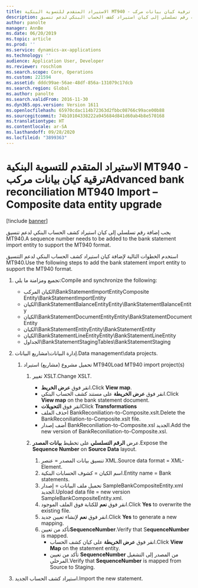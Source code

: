 ```yaml
---
title: الاستيراد المتقدم للتسوية البنكية MT940 - ترقية كيان بيانات مركب
description: يجب إضافة رقم تسلسلي إلى كيان استيراد كشف الحساب البنكي لدعم تنسيق MT940.
author: panolte
manager: AnnBe
ms.date: 06/20/2019
ms.topic: article
ms.prod: ''
ms.service: dynamics-ax-applications
ms.technology: ''
audience: Application User, Developer
ms.reviewer: roschlom
ms.search.scope: Core, Operations
ms.custom: 221594
ms.assetid: dddc99ae-56ae-48df-856a-131079c17dcb
ms.search.region: Global
ms.author: panolte
ms.search.validFrom: 2016-11-30
ms.dyn365.ops.version: Version 1611
ms.openlocfilehash: 65970cdac114b72363d2fbbc08766c99ace00b88
ms.sourcegitcommit: 74b10104338222a945684d841d60ab4b8e570168
ms.translationtype: HT
ms.contentlocale: ar-SA
ms.lasthandoff: 09/28/2020
ms.locfileid: "3899363"
---
```

# <a name="advanced-bank-reconciliation-mt940-import--composite-data-entity-upgrade"></a><span data-ttu-id="82d08-103">الاستيراد المتقدم للتسوية البنكية MT940 - ترقية كيان بيانات مركب</span><span class="sxs-lookup"><span data-stu-id="82d08-103">Advanced bank reconciliation MT940 Import – Composite data entity upgrade</span></span>

[!include [banner](../includes/banner.md)]

<span data-ttu-id="82d08-104">يجب إضافة رقم تسلسلي إلى كيان استيراد كشف الحساب البنكي لدعم تنسيق MT940.</span><span class="sxs-lookup"><span data-stu-id="82d08-104">A sequence number needs to be added to the bank statement import entity to support the MT940 format.</span></span> 

<span data-ttu-id="82d08-105">استخدم الخطوات التالية لإضافة كيان استيراد كشف الحساب البنكي لدعم التنسيق MT940.</span><span class="sxs-lookup"><span data-stu-id="82d08-105">Use the following steps to add the bank statement import entity to support the MT940 format.</span></span>

1.  <span data-ttu-id="82d08-106">تجميع ومزامنة ما يلي:</span><span class="sxs-lookup"><span data-stu-id="82d08-106">Compile and synchronize the following:</span></span>
    -   <span data-ttu-id="82d08-107">الكيان المركب\\BankStatementImportEntity</span><span class="sxs-lookup"><span data-stu-id="82d08-107">Composite Entity\\BankStatementImportEntity</span></span>
    -   <span data-ttu-id="82d08-108">الكيان\\BankStatementBalanceEntity</span><span class="sxs-lookup"><span data-stu-id="82d08-108">Entity\\BankStatementBalanceEntity</span></span>
    -   <span data-ttu-id="82d08-109">الكيان\\BankStatementDocumentEntity</span><span class="sxs-lookup"><span data-stu-id="82d08-109">Entity\\BankStatementDocumentEntity</span></span>
    -   <span data-ttu-id="82d08-110">الكيان\\BankStatementEntity</span><span class="sxs-lookup"><span data-stu-id="82d08-110">Entity\\BankStatementEntity</span></span>
    -   <span data-ttu-id="82d08-111">الكيان\\BankStatementLineEntity</span><span class="sxs-lookup"><span data-stu-id="82d08-111">Entity\\BankStatementLineEntity</span></span>
    -   <span data-ttu-id="82d08-112">الجداول\\BankStatementStaging</span><span class="sxs-lookup"><span data-stu-id="82d08-112">Tables\\BankStatementStaging</span></span>

2.  <span data-ttu-id="82d08-113">إدارة البيانات\\مشاريع البيانات.</span><span class="sxs-lookup"><span data-stu-id="82d08-113">Data management\\data projects.</span></span>
    1.  <span data-ttu-id="82d08-114">تحميل مشروع (مشاريع) استيراد MT940</span><span class="sxs-lookup"><span data-stu-id="82d08-114">Load MT940 import project(s)</span></span>
        1.  <span data-ttu-id="82d08-115">تغيير XSLT.</span><span class="sxs-lookup"><span data-stu-id="82d08-115">Change XSLT.</span></span>
            -   <span data-ttu-id="82d08-116">انقر فوق **عرض الخريط**.</span><span class="sxs-lookup"><span data-stu-id="82d08-116">Click **View map**.</span></span>
            -   <span data-ttu-id="82d08-117">انقر فوق **عرض الخريطة** على مستند كشف الحساب البنكي.</span><span class="sxs-lookup"><span data-stu-id="82d08-117">Click **View map** on the bank statement document.</span></span>
            -   <span data-ttu-id="82d08-118">انقر فوق **التحويلات**</span><span class="sxs-lookup"><span data-stu-id="82d08-118">Click **Transformations**</span></span>
            -   <span data-ttu-id="82d08-119">احذف الملف BankReconiliation-to-Composite.xslt.</span><span class="sxs-lookup"><span data-stu-id="82d08-119">Delete the BankReconiliation-to-Composite.xslt file.</span></span>
            -   <span data-ttu-id="82d08-120">أضف إصدار BankReconiliation-to-Composite.xsl الجديد.</span><span class="sxs-lookup"><span data-stu-id="82d08-120">Add the new version of BankReconiliation-to-Composite.xsl.</span></span>

        2.  <span data-ttu-id="82d08-121">عرض **الرقم التسلسلي‬** على تخطيط **بيانات المصدر‬**.</span><span class="sxs-lookup"><span data-stu-id="82d08-121">Expose the **Sequence Number** on **Source Data** layout.</span></span>
            1.  <span data-ttu-id="82d08-122">تنسيق بيانات المصدر = عنصر XML.</span><span class="sxs-lookup"><span data-stu-id="82d08-122">Source data format = XML-Element.</span></span>
            2.  <span data-ttu-id="82d08-123">اسم الكيان = كشوف الحسابات البنكية.</span><span class="sxs-lookup"><span data-stu-id="82d08-123">Entity name = Bank statements.</span></span>
            3.  <span data-ttu-id="82d08-124">تحميل ملف البيانات = إصدار SampleBankCompositeEntity.xml الجديد.</span><span class="sxs-lookup"><span data-stu-id="82d08-124">Upload data file = new version SampleBankCompositeEntity.xml.</span></span>
            4.  <span data-ttu-id="82d08-125">انقر فوق **نعم** للكتابة فوق الملف الموجود.</span><span class="sxs-lookup"><span data-stu-id="82d08-125">Click **Yes** to overwrite the existing file.</span></span>
            5.  <span data-ttu-id="82d08-126">انقر فوق **نعم** لإنشاء تعيين جديد.</span><span class="sxs-lookup"><span data-stu-id="82d08-126">Click **Yes** to generate a new mapping.</span></span>
            6.  <span data-ttu-id="82d08-127">تأكد من تعيين**SequenceNumber**.</span><span class="sxs-lookup"><span data-stu-id="82d08-127">Verify that S**equenceNumber** is mapped.</span></span>
                -   <span data-ttu-id="82d08-128">انقر فوق **عرض الخريطة** على كيان كشف الحساب.</span><span class="sxs-lookup"><span data-stu-id="82d08-128">Click **View Map** on the statement entity.</span></span>
                -   <span data-ttu-id="82d08-129">تأكد من تعيين **SequenceNumber** من المصدر إلى التشغيل المرحلي‬.</span><span class="sxs-lookup"><span data-stu-id="82d08-129">Verify that **SequenceNumber** is mapped from Source to Staging.</span></span>

3.  <span data-ttu-id="82d08-130">استيراد كشف الحساب الجديد.</span><span class="sxs-lookup"><span data-stu-id="82d08-130">Import the new statement.</span></span>




